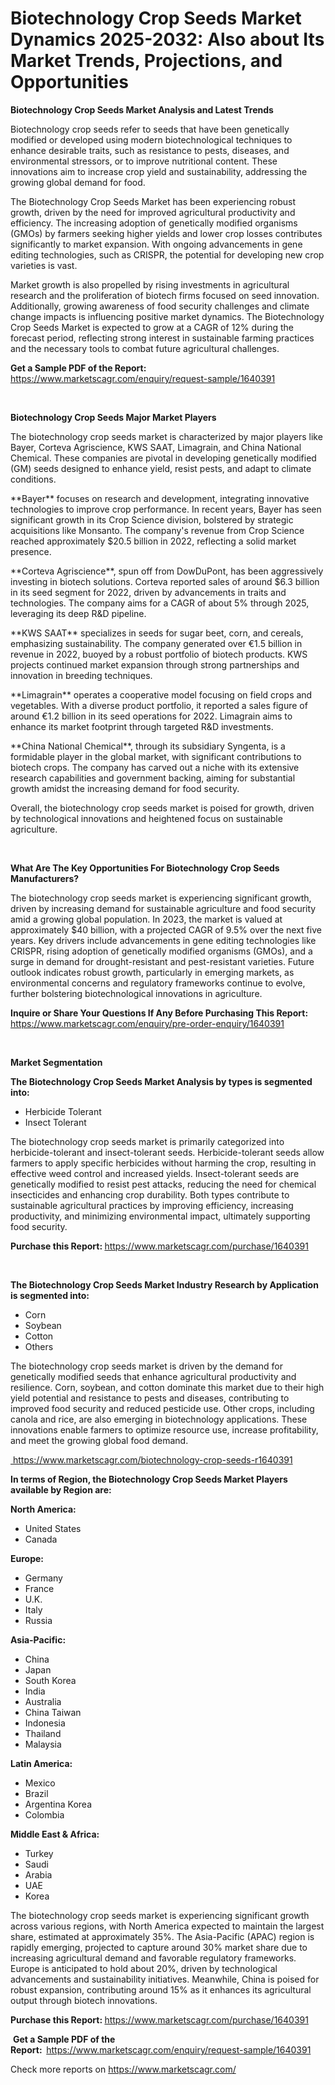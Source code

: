 <p><h1>Biotechnology Crop Seeds Market Dynamics 2025-2032: Also about Its Market Trends, Projections, and Opportunities</h1></p><p><strong>Biotechnology Crop Seeds Market Analysis and Latest Trends</strong></p>
<p><p>Biotechnology crop seeds refer to seeds that have been genetically modified or developed using modern biotechnological techniques to enhance desirable traits, such as resistance to pests, diseases, and environmental stressors, or to improve nutritional content. These innovations aim to increase crop yield and sustainability, addressing the growing global demand for food.</p><p>The Biotechnology Crop Seeds Market has been experiencing robust growth, driven by the need for improved agricultural productivity and efficiency. The increasing adoption of genetically modified organisms (GMOs) by farmers seeking higher yields and lower crop losses contributes significantly to market expansion. With ongoing advancements in gene editing technologies, such as CRISPR, the potential for developing new crop varieties is vast.</p><p>Market growth is also propelled by rising investments in agricultural research and the proliferation of biotech firms focused on seed innovation. Additionally, growing awareness of food security challenges and climate change impacts is influencing positive market dynamics. The Biotechnology Crop Seeds Market is expected to grow at a CAGR of 12% during the forecast period, reflecting strong interest in sustainable farming practices and the necessary tools to combat future agricultural challenges.</p></p>
<p><strong>Get a Sample PDF of the Report:&nbsp;</strong> <a href="https://www.marketscagr.com/enquiry/request-sample/1640391?utm_campaign=2653&utm_medium=2&utm_source=Github&utm_content=ia&utm_term=30032025&utm_id=biotechnology-crop-seeds">https://www.marketscagr.com/enquiry/request-sample/1640391</a></p>
<p>&nbsp;</p>
<p><strong>Biotechnology Crop Seeds Major Market Players</strong></p>
<p><p>The biotechnology crop seeds market is characterized by major players like Bayer, Corteva Agriscience, KWS SAAT, Limagrain, and China National Chemical. These companies are pivotal in developing genetically modified (GM) seeds designed to enhance yield, resist pests, and adapt to climate conditions.</p><p>**Bayer** focuses on research and development, integrating innovative technologies to improve crop performance. In recent years, Bayer has seen significant growth in its Crop Science division, bolstered by strategic acquisitions like Monsanto. The company's revenue from Crop Science reached approximately $20.5 billion in 2022, reflecting a solid market presence.</p><p>**Corteva Agriscience**, spun off from DowDuPont, has been aggressively investing in biotech solutions. Corteva reported sales of around $6.3 billion in its seed segment for 2022, driven by advancements in traits and technologies. The company aims for a CAGR of about 5% through 2025, leveraging its deep R&D pipeline.</p><p>**KWS SAAT** specializes in seeds for sugar beet, corn, and cereals, emphasizing sustainability. The company generated over €1.5 billion in revenue in 2022, buoyed by a robust portfolio of biotech products. KWS projects continued market expansion through strong partnerships and innovation in breeding techniques.</p><p>**Limagrain** operates a cooperative model focusing on field crops and vegetables. With a diverse product portfolio, it reported a sales figure of around €1.2 billion in its seed operations for 2022. Limagrain aims to enhance its market footprint through targeted R&D investments.</p><p>**China National Chemical**, through its subsidiary Syngenta, is a formidable player in the global market, with significant contributions to biotech crops. The company has carved out a niche with its extensive research capabilities and government backing, aiming for substantial growth amidst the increasing demand for food security.</p><p>Overall, the biotechnology crop seeds market is poised for growth, driven by technological innovations and heightened focus on sustainable agriculture.</p></p>
<p>&nbsp;</p>
<p><strong>What Are The Key Opportunities For Biotechnology Crop Seeds Manufacturers?</strong></p>
<p><p>The biotechnology crop seeds market is experiencing significant growth, driven by increasing demand for sustainable agriculture and food security amid a growing global population. In 2023, the market is valued at approximately $40 billion, with a projected CAGR of 9.5% over the next five years. Key drivers include advancements in gene editing technologies like CRISPR, rising adoption of genetically modified organisms (GMOs), and a surge in demand for drought-resistant and pest-resistant varieties. Future outlook indicates robust growth, particularly in emerging markets, as environmental concerns and regulatory frameworks continue to evolve, further bolstering biotechnological innovations in agriculture.</p></p>
<p><strong>Inquire or Share Your Questions If Any Before Purchasing This Report:</strong> <a href="https://www.marketscagr.com/enquiry/pre-order-enquiry/1640391?utm_campaign=2653&utm_medium=2&utm_source=Github&utm_content=ia&utm_term=30032025&utm_id=biotechnology-crop-seeds">https://www.marketscagr.com/enquiry/pre-order-enquiry/1640391</a></p>
<p>&nbsp;</p>
<p><strong>Market Segmentation</strong></p>
<p><strong>The Biotechnology Crop Seeds Market Analysis by types is segmented into:</strong></p>
<p><ul><li>Herbicide Tolerant</li><li>Insect Tolerant</li></ul></p>
<p><p>The biotechnology crop seeds market is primarily categorized into herbicide-tolerant and insect-tolerant seeds. Herbicide-tolerant seeds allow farmers to apply specific herbicides without harming the crop, resulting in effective weed control and increased yields. Insect-tolerant seeds are genetically modified to resist pest attacks, reducing the need for chemical insecticides and enhancing crop durability. Both types contribute to sustainable agricultural practices by improving efficiency, increasing productivity, and minimizing environmental impact, ultimately supporting food security.</p></p>
<p><strong>Purchase this Report:&nbsp;</strong><a href="https://www.marketscagr.com/purchase/1640391?utm_campaign=2653&utm_medium=2&utm_source=Github&utm_content=ia&utm_term=30032025&utm_id=biotechnology-crop-seeds">https://www.marketscagr.com/purchase/1640391</a></p>
<p>&nbsp;</p>
<p><strong>The Biotechnology Crop Seeds Market Industry Research by Application is segmented into:</strong></p>
<p><ul><li>Corn</li><li>Soybean</li><li>Cotton</li><li>Others</li></ul></p>
<p><p>The biotechnology crop seeds market is driven by the demand for genetically modified seeds that enhance agricultural productivity and resilience. Corn, soybean, and cotton dominate this market due to their high yield potential and resistance to pests and diseases, contributing to improved food security and reduced pesticide use. Other crops, including canola and rice, are also emerging in biotechnology applications. These innovations enable farmers to optimize resource use, increase profitability, and meet the growing global food demand.</p></p>
<p><a href="https://www.marketscagr.com/biotechnology-crop-seeds-r1640391?utm_campaign=2653&utm_medium=2&utm_source=Github&utm_content=ia&utm_term=30032025&utm_id=biotechnology-crop-seeds">&nbsp;https://www.marketscagr.com/biotechnology-crop-seeds-r1640391</a></p>
<p><strong>In terms of Region, the Biotechnology Crop Seeds Market Players available by Region are:</strong></p>
<p>
    <p> <strong> North America: </strong>
        <ul>
            <li>United States</li>
            <li>Canada</li>
        </ul>
        </p> 
    <p> <strong> Europe: </strong>
        <ul>
            <li>Germany</li>
            <li>France</li>
            <li>U.K.</li>
            <li>Italy</li>
            <li>Russia</li>
        </ul>
        </p> 
    <p> <strong> Asia-Pacific: </strong>
        <ul>
            <li>China</li>
            <li>Japan</li>
            <li>South Korea</li>
            <li>India</li>
            <li>Australia</li>
            <li>China Taiwan</li>
            <li>Indonesia</li>
            <li>Thailand</li>
            <li>Malaysia</li>
        </ul>
        </p> 
    <p> <strong> Latin America: </strong>
        <ul>
            <li>Mexico</li>
            <li>Brazil</li>
            <li>Argentina Korea</li>
            <li>Colombia</li>
        </ul>
        </p> 
    <p> <strong> Middle East & Africa: </strong>
        <ul>
            <li>Turkey</li>
            <li>Saudi</li>
            <li>Arabia</li>
            <li>UAE</li>
            <li>Korea</li>
        </ul>
    </p>
    </p>
<p><p>The biotechnology crop seeds market is experiencing significant growth across various regions, with North America expected to maintain the largest share, estimated at approximately 35%. The Asia-Pacific (APAC) region is rapidly emerging, projected to capture around 30% market share due to increasing agricultural demand and favorable regulatory frameworks. Europe is anticipated to hold about 20%, driven by technological advancements and sustainability initiatives. Meanwhile, China is poised for robust expansion, contributing around 15% as it enhances its agricultural output through biotech innovations.</p></p>
<p><strong>Purchase this Report: </strong><a href="https://www.marketscagr.com/purchase/1640391?utm_campaign=2653&utm_medium=2&utm_source=Github&utm_content=ia&utm_term=30032025&utm_id=biotechnology-crop-seeds">https://www.marketscagr.com/purchase/1640391</a></p>
<p>&nbsp;<strong>Get a Sample PDF of the Report:&nbsp;&nbsp;</strong><a href="https://www.marketscagr.com/enquiry/request-sample/1640391?utm_campaign=2653&utm_medium=2&utm_source=Github&utm_content=ia&utm_term=30032025&utm_id=biotechnology-crop-seeds">https://www.marketscagr.com/enquiry/request-sample/1640391</a></p>
<p><strong></strong></p>
<p>Check more reports on <a href="https://www.marketscagr.com/?utm_campaign=2653&utm_medium=2&utm_source=Github&utm_content=ia&utm_term=30032025&utm_id=biotechnology-crop-seeds">https://www.marketscagr.com/</a></p>